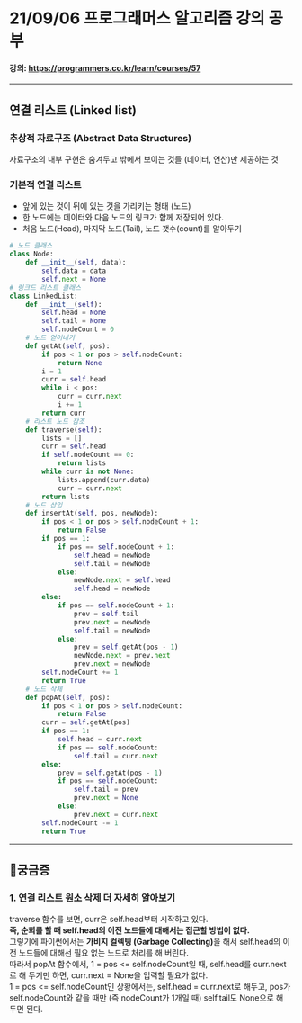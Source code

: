 # 21/09/06 프로그래머스 알고리즘 강의 공부
#### 강의: <a>https://programmers.co.kr/learn/courses/57</a> 
***
## 연결 리스트 (Linked list)
### 추상적 자료구조 (Abstract Data Structures)
자료구조의 내부 구현은 숨겨두고 밖에서 보이는 것들 (데이터, 연산)만 제공하는 것
### 기본적 연결 리스트
* 앞에 있는 것이 뒤에 있는 것을 가리키는 형태 (노드)
* 한 노드에는 데이터와 다음 노드의 링크가 함께 저장되어 있다.
* 처음 노드(Head), 마지막 노드(Tail), 노드 갯수(count)를 알아두기
```python
# 노드 클래스
class Node:
    def __init__(self, data):
        self.data = data
        self.next = None    
# 링크드 리스트 클래스
class LinkedList:
    def __init__(self):
        self.head = None
        self.tail = None
        self.nodeCount = 0 
    # 노드 얻어내기
    def getAt(self, pos):
        if pos < 1 or pos > self.nodeCount:
            return None
        i = 1
        curr = self.head
        while i < pos:
            curr = curr.next
            i += 1
        return curr
    # 리스트 노드 참조
    def traverse(self):
        lists = []
        curr = self.head
        if self.nodeCount == 0:
            return lists
        while curr is not None:
            lists.append(curr.data)
            curr = curr.next
        return lists
    # 노드 삽입
    def insertAt(self, pos, newNode):
        if pos < 1 or pos > self.nodeCount + 1:
            return False
        if pos == 1:
            if pos == self.nodeCount + 1:
                self.head = newNode
                self.tail = newNode
            else:
                newNode.next = self.head
                self.head = newNode
        else:
            if pos == self.nodeCount + 1:
                prev = self.tail
                prev.next = newNode
                self.tail = newNode
            else:
                prev = self.getAt(pos - 1)
                newNode.next = prev.next
                prev.next = newNode
        self.nodeCount += 1
        return True
    # 노드 삭제 
    def popAt(self, pos):
        if pos < 1 or pos > self.nodeCount:
            return False
        curr = self.getAt(pos)
        if pos == 1:
            self.head = curr.next
            if pos == self.nodeCount:
                self.tail = curr.next
        else:
            prev = self.getAt(pos - 1) 
            if pos == self.nodeCount:
                self.tail = prev
                prev.next = None
            else:
                prev.next = curr.next
        self.nodeCount -= 1
        return True
```
***
## 🤔궁금증
### 1. 연결 리스트 원소 삭제 더 자세히 알아보기
traverse 함수를 보면, curr은 self.head부터 시작하고 있다.  
<b>즉, 순회를 할 때 self.head의 이전 노드들에 대해서는 접근할 방법이 없다.</b>  
그렇기에 파이썬에서는 <b>가비지 컬렉팅 (Garbage Collecting)</b>을 해서 self.head의 이전 노드들에 대해선 필요 없는 노드로 처리를 해 버린다.  
따라서 popAt 함수에서, 1 = pos <= self.nodeCount일 때, self.head를 curr.next로 해 두기만 하면, curr.next = None을 입력할 필요가 없다.  
1 = pos <= self.nodeCount인 상황에서는, self.head = curr.next로 해두고, pos가 self.nodeCount와 같을 때만 (즉 nodeCount가 1개일 때) self.tail도 None으로 해 두면 된다.  
